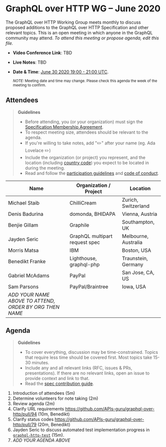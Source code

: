 # GraphQL over HTTP WG – June 2020

The GraphQL over HTTP Working Group meets monthly to discuss proposed additions
to the GraphQL over HTTP Specification and other relevant topics.
This is an open meeting in which anyone in the GraphQL community may attend.
*To attend this meeting or propose agenda, edit this file.*

- **Video Conference Link**: TBD
- **Live Notes**: TBD
- **Date & Time**: [June 30 2020 19:00 - 21:00 UTC](https://www.timeanddate.com/worldclock/meetingdetails.html?year=2020&month=06&day=30&hour=19&min=0&sec=0&p1=224&p2=179&p3=136&p4=37&p5=239&p6=101&p7=152).

  <small>*NOTE:* Meeting date and time may change. Please check this agenda the week of the meeting to confirm.</small>

## Attendees

> **Guidelines**
> - Before attending, you (or your organization) must sign the [Specification Membership Agreement](https://github.com/graphql/foundation).
> - To respect meeting size, attendees should be relevant to the agenda.
> - If you're willing to take notes, add "✏️" after your name (eg. Ada Lovelace ✏️)
> - Include the organization (or project) you represent, and the location (including [country code](https://en.wikipedia.org/wiki/List_of_ISO_3166_country_codes#Current_ISO_3166_country_codes)) you expect to be located in during the meeting.
> - Read and follow the [participation guidelines](https://github.com/graphql/graphql-wg#participation-guidelines) and [code of conduct](https://github.com/graphql/foundation/blob/master/CODE-OF-CONDUCT.md).

| Name                     | Organization / Project         | Location
| ------------------------ | ------------------------------ | --------------------
| Michael Staib            | ChilliCream                    | Zurich, Switzerland
| Denis Badurina           | domonda, BHIDAPA               | Vienna, Austria
| Benjie Gillam            | Graphile                       | Southampton, UK
| Jayden Seric             | GraphQL multipart request spec | Melbourne, Australia
| Morris Matsa             | IBM                            | Boston, USA
| Benedikt Franke          | Lighthouse, graphql-php        | Traunstein, Germany
| Gabriel McAdams          | PayPal                         | San Jose, CA, US
| Sam Parsons              | PayPal/Braintree               | Iowa, USA
| *ADD YOUR NAME ABOVE TO ATTEND, ORDER BY ORG THEN NAME*

## Agenda

> **Guidelines**
> - To cover everything, discussion may be time-constrained. Topics that require less time should be covered first. Most topics take 15-30 minutes.
> - Include any and all relevant links (RFC, issues & PRs, presentations). If there are no relevant links, open an issue to provide context and link to that.
> - Read the [spec contribution guide](https://github.com/graphql/graphql-spec/blob/master/CONTRIBUTING.md).

<!--

Example agenda item:

1. Discuss moving the subscriptions proposal to stage 2 (30m, Lee)
   - [Subscriptions RFC](link.to/the-relevant/pr-or-issue-or-doc)
   - [GraphQL.js PR](github.link/to/the/project/pr)
   - [Another Relevant Link](youre.getting/the-idea.now)

-->

1. Introduction of attendees (5m)
1. Determine volunteers for note taking (2m)
1. Review agenda (2m)
1. Clarify URL requirements https://github.com/APIs-guru/graphql-over-http/pull/94 (10m, Benedikt)
1. Clarify status codes https://github.com/APIs-guru/graphql-over-http/pull/79 (20m, Benedikt)
1. Jayden Seric to discuss automated test implementation progress in [`graphql-http-test`](https://github.com/jaydenseric/graphql-http-test) (15m).
1. *ADD YOUR AGENDA ABOVE*

